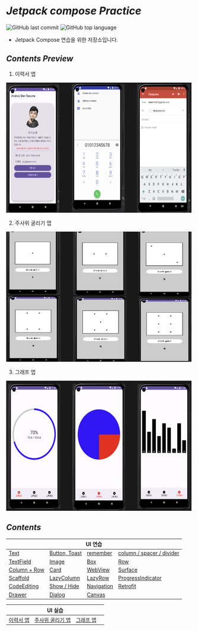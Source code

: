 # *Jetpack compose Practice*

![GitHub last commit](https://img.shields.io/github/last-commit/ichanguk/JetpackComposePractice?style=flat-square) ![GitHub top language](https://img.shields.io/github/languages/top/ichanguk/JetpackComposePractice?color=orange&logo=java&style=flat-square)


- Jetpack Compose 연습을 위한 저장소입니다.

## *Contents Preview*

1. 이력서 앱

<img src=https://github.com/ichanguk/JetpackComposePractice/blob/master/image/resume.png width="500" height="350">

2. 주사위 굴리기 앱

<img src=https://github.com/ichanguk/JetpackComposePractice/blob/master/image/dice.png width="500" height="350">

3. 그래프 앱

<img src=https://github.com/ichanguk/JetpackComposePractice/blob/master/image/graph.png width="500" height="350">




## *Contents*

<table>
  <thead>
    <tr>
      <th colspan="4"; style="text-align:center">UI 연습</th>
    </tr>
  </thead>
  <tbody>
    <tr>
        <td><a href="https://github.com/ichanguk/JetpackComposePractice/blob/master/app/src/main/java/com/example/jetpackcomposepractice/TextActivity.kt">Text</a></td>
        <td><a href="https://github.com/ichanguk/JetpackComposePractice/blob/master/app/src/main/java/com/example/jetpackcomposepractice/ButtonToastActivity.kt">Button, Toast</a></td>
        <td><a href="https://github.com/ichanguk/JetpackComposePractice/blob/master/app/src/main/java/com/example/jetpackcomposepractice/RememberActivity.kt">remember</a></td>
        <td><a href="https://github.com/ichanguk/JetpackComposePractice/blob/master/app/src/main/java/com/example/jetpackcomposepractice/ColumnSpacerDividerActivity.kt">column / spacer / divider</td>
    </tr>
        <tr>
        <td><a href="https://github.com/ichanguk/JetpackComposePractice/blob/master/app/src/main/java/com/example/jetpackcomposepractice/TextFieldActivity.kt">TextField</a></td>
        <td><a href="https://github.com/ichanguk/JetpackComposePractice/blob/master/app/src/main/java/com/example/jetpackcomposepractice/ImageActivity.kt">Image</a></td>
        <td><a href="https://github.com/ichanguk/JetpackComposePractice/blob/master/app/src/main/java/com/example/jetpackcomposepractice/BoxActivity.kt">Box</a></td>
        <td><a href="https://github.com/ichanguk/JetpackComposePractice/blob/master/app/src/main/java/com/example/jetpackcomposepractice/RowActivity.kt">Row</td>
    </tr>
        <tr>
        <td><a href="https://github.com/ichanguk/JetpackComposePractice/blob/master/app/src/main/java/com/example/jetpackcomposepractice/ColumnRowActivity.kt">Column + Row</a></td>
        <td><a href="https://github.com/ichanguk/JetpackComposePractice/blob/master/app/src/main/java/com/example/jetpackcomposepractice/CardActivity.kt">Card</a></td>
        <td><a href="https://github.com/ichanguk/JetpackComposePractice/blob/master/app/src/main/java/com/example/jetpackcomposepractice/CardActivity.kt">WebView</a></td>
        <td><a href="https://github.com/ichanguk/JetpackComposePractice/blob/master/app/src/main/java/com/example/jetpackcomposepractice/SurfaceActivity.kt">Surface</td>
    </tr>
        <tr>
        <td><a href="https://github.com/ichanguk/JetpackComposePractice/blob/master/app/src/main/java/com/example/jetpackcomposepractice/ScaffoldActivity.kt">Scaffold</a></td>
        <td><a href="https://github.com/ichanguk/JetpackComposePractice/blob/master/app/src/main/java/com/example/jetpackcomposepractice/LazyColumnActivity.kt">LazyColumn</a></td>
        <td><a href="https://github.com/ichanguk/JetpackComposePractice/blob/master/app/src/main/java/com/example/jetpackcomposepractice/LazyRowActivity.kt">LazyRow</a></td>
        <td><a href="https://github.com/ichanguk/JetpackComposePractice/blob/master/app/src/main/java/com/example/jetpackcomposepractice/ProgressIndicatorActivity.kt">ProgressIndicator</td>
    </tr>
        </tr>
      <tr>
        <td><a href="https://github.com/ichanguk/JetpackComposePractice/blob/master/app/src/main/java/com/example/jetpackcomposepractice/CodeEditingActivity.kt">CodeEditing</a></td>
        <td><a href="https://github.com/ichanguk/JetpackComposePractice/blob/master/app/src/main/java/com/example/jetpackcomposepractice/ShowHideActivity.kt">Show / Hide</a></td>
        <td><a href="https://github.com/ichanguk/JetpackComposePractice/blob/master/app/src/main/java/com/example/jetpackcomposepractice/NavigationActivity.kt">Navigation</a></td>
        <td><a href="https://github.com/ichanguk/JetpackComposePractice/blob/master/app/src/main/java/com/example/jetpackcomposepractice/RetrofitActivity.kt">Retrofit</a></td>
      </tr>
            <tr>
        <td><a href="https://github.com/ichanguk/JetpackComposePractice/blob/master/app/src/main/java/com/example/jetpackcomposepractice/RetrofitActivity.kt">Drawer</a></td>
        <td><a href="https://github.com/ichanguk/JetpackComposePractice/blob/master/app/src/main/java/com/example/jetpackcomposepractice/DialogActivity.kt">Dialog</a></td>
        <td><a href="https://github.com/ichanguk/JetpackComposePractice/blob/master/app/src/main/java/com/example/jetpackcomposepractice/CanvasActivity.kt">Canvas</a></td>
        <td></td>
      </tr>
  </tbody>
</table>

<table>
  <thead>
    <tr>
      <th colspan="4"; style="text-align:center">UI 실습</th>
    </tr>
  </thead>
  <tbody>
    <tr>
        <td><a href="https://github.com/ichanguk/JetpackComposePractice/blob/master/app/src/main/java/com/example/jetpackcomposepractice/ResumeActivity.kt">이력서 앱</a></td>
        <td><a href="https://github.com/ichanguk/JetpackComposePractice/blob/master/app/src/main/java/com/example/jetpackcomposepractice/DiceActivity.kt">주사위 굴리기 앱</a></td>
        <td><a href="https://github.com/ichanguk/JetpackComposePractice/blob/master/app/src/main/java/com/example/jetpackcomposepractice/GraphActivity.kt">그래프 앱</a></td>
        <td></td>
    </tr>
  </tbody>
</table>